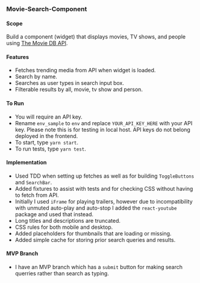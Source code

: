 ### Movie-Search-Component

#### Scope

Build a component (widget) that displays movies, TV shows, and people using [The Movie DB API](https://developers.themoviedb.org/3/getting-started/introduction).

#### Features
* Fetches trending media from API when widget is loaded.
* Search by name.
* Searches as user types in search input box.
* Filterable results by all, movie, tv show and person.

#### To Run
* You will require an API key. 
* Rename `env_sample` to `env` and replace `YOUR_API_KEY_HERE` with your API key. Please note this is for testing in local host. API keys do not belong deployed in the frontend.
* To start, type `yarn start`.
* To run tests, type `yarn test`.

#### Implementation
* Used TDD when setting up fetches as well as for building `ToggleButtons` and `SearchBar`.
* Added fixtures to assist with tests and for checking CSS without having to fetch from API.
* Initially I used `iFrame` for playing trailers, however due to incompatibility with unmuted auto-play and auto-stop I added the `react-youtube` package and used that instead.
* Long titles and descriptions are truncated.
* CSS rules for both mobile and desktop.
* Added placeholders for thumbnails that are loading or missing.
* Added simple cache for storing prior search queries and results.

#### MVP Branch
* I have an MVP branch which has a `submit` button for making search querries rather than search as typing.




